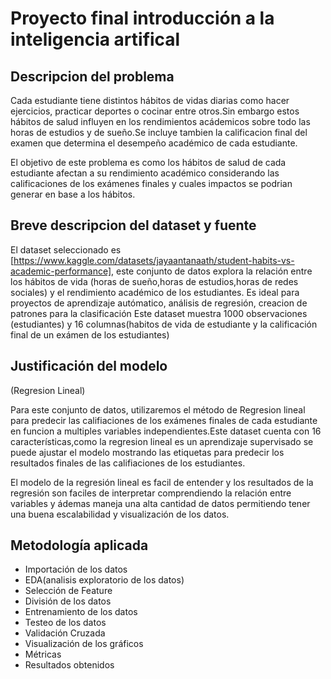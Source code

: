 # Proyecto final introducción a la inteligencia artifical

## Descripcion del problema

Cada estudiante tiene distintos hábitos de vidas diarias como hacer ejercicios, practicar deportes o cocinar entre otros.Sin embargo estos hábitos de salud influyen en los rendimientos acádemicos sobre todo las horas de estudios y de sueño.Se incluye tambien la calificacion final del examen que determina el desempeño académico de cada estudiante.

El objetivo de este problema es como los hábitos de salud de cada estudiante afectan a su rendimiento académico considerando las calificaciones de los exámenes finales y cuales impactos se podrian generar en base a los hábitos.

## Breve descripcion del dataset y fuente

El dataset seleccionado es [https://www.kaggle.com/datasets/jayaantanaath/student-habits-vs-academic-performance], este conjunto de datos explora la relación entre los hábitos de vida (horas de sueño,horas de estudios,horas de redes sociales) y el rendimiento académico de los estudiantes.
Es ideal para proyectos de aprendizaje autómatico, análisis de regresión, creacion de patrones para la clasificación
Este dataset muestra 1000 observaciones (estudiantes) y 16 columnas(habitos de vida de estudiante y la calificación final de un exámen de los estudiantes)

## Justificación del modelo

(Regresion Lineal)

Para este conjunto de datos, utilizaremos el método de Regresion lineal para predecir las califiaciones de los exámenes finales de cada estudiante en funcion a multiples variables independientes.Este dataset cuenta con 16 características,como la regresion lineal es un aprendizaje supervisado se puede ajustar el modelo mostrando las etiquetas para predecir los resultados finales de las califiaciones de los estudiantes.

El modelo de la regresión lineal es facil de entender y los resultados de la regresión son faciles de interpretar comprendiendo la relación entre variables y ádemas maneja una alta cantidad de datos permitiendo tener una buena escalabilidad y visualización de los datos.

## Metodología aplicada

- Importación de los datos
- EDA(analisis exploratorio de los datos)
- Selección de Feature
- División de los datos
- Entrenamiento de los datos
- Testeo de los datos
- Validación Cruzada
- Visualización de los gráficos
- Métricas
- Resultados obtenidos
